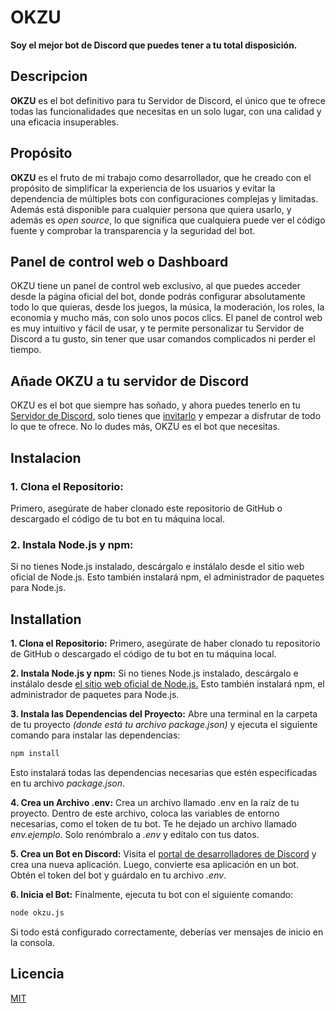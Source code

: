 # OKZU
**Soy el mejor bot de Discord que puedes tener a tu total disposición.**


## Descripcion
**OKZU** es el bot definitivo para tu Servidor de Discord, el único que te ofrece todas las funcionalidades que necesitas en un solo lugar, con una calidad y una eficacia insuperables.


## Propósito
**OKZU** es el fruto de mi trabajo como desarrollador, que he creado con el propósito de simplificar la experiencia de los usuarios y evitar la dependencia de múltiples bots con configuraciones complejas y limitadas.
Además está disponible para cualquier persona que quiera usarlo, y además es _open source_, lo que significa que cualquiera puede ver el código fuente y comprobar la transparencia y la seguridad del bot.


## Panel de control web o Dashboard
OKZU tiene un panel de control web exclusivo, al que puedes acceder desde la página oficial del bot, donde podrás configurar absolutamente todo lo que quieras, desde los juegos, la música, la moderación, los roles, la economía y mucho más, con solo unos pocos clics.
El panel de control web es muy intuitivo y fácil de usar, y te permite personalizar tu Servidor de Discord a tu gusto, sin tener que usar comandos complicados ni perder el tiempo.


## Añade OKZU a tu servidor de Discord
OKZU es el bot que siempre has soñado, y ahora puedes tenerlo en tu [Servidor de Discord](https://discord.com/api/oauth2/authorize?client_id=1177248960709140551&permissions=8&scope=bot+applications.commands), solo tienes que [invitarlo](https://discord.com/api/oauth2/authorize?client_id=1177248960709140551&permissions=8&scope=bot+applications.commands) y empezar a disfrutar de todo lo que te ofrece.
No lo dudes más, OKZU es el bot que necesitas.



## Instalacion
### 1. Clona el Repositorio:
Primero, asegúrate de haber clonado este repositorio de GitHub o descargado el código de tu bot en tu máquina local.

### 2. Instala Node.js y npm:
Si no tienes Node.js instalado, descárgalo e instálalo desde el sitio web oficial de Node.js. Esto también instalará npm, el administrador de paquetes para Node.js.


## Installation

**1. Clona el Repositorio:**
Primero, asegúrate de haber clonado tu repositorio de GitHub o descargado el código de tu bot en tu máquina local.

**2. Instala Node.js y npm:**
Si no tienes Node.js instalado, descárgalo e instálalo desde [el sitio web oficial de Node.js.](https://nodejs.org/en) Esto también instalará npm, el administrador de paquetes para Node.js.

**3. Instala las Dependencias del Proyecto:**
Abre una terminal en la carpeta de tu proyecto _(donde está tu archivo package.json)_ y ejecuta el siguiente comando para instalar las dependencias:
```bash
npm install
```
Esto instalará todas las dependencias necesarias que estén especificadas en tu archivo _package.json_.  

**4. Crea un Archivo .env:**
Crea un archivo llamado .env en la raíz de tu proyecto. Dentro de este archivo, coloca las variables de entorno necesarias, como el token de tu bot. Te he dejado un archivo llamado _env.ejemplo_. Solo renómbralo a _.env_ y edítalo con tus datos.

**5. Crea un Bot en Discord:**
Visita el [portal de desarrolladores de Discord](https://discord.com/developers/applications) y crea una nueva aplicación. Luego, convierte esa aplicación en un bot. Obtén el token del bot y guárdalo en tu archivo _.env_.

**6. Inicia el Bot:**
Finalmente, ejecuta tu bot con el siguiente comando:
```bash
node okzu.js
```
Si todo está configurado correctamente, deberías ver mensajes de inicio en la consola.

## Licencia

[MIT](https://choosealicense.com/licenses/mit/)
